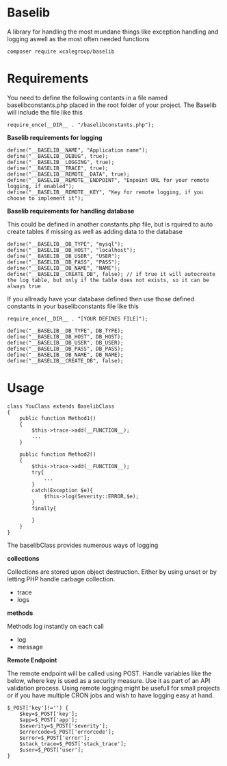 # Baselib
A library for handling the most mundane things like exception handling and logging aswell as the most often needed functions

```
composer require xcalegroup/baselib
```

# Requirements
You need to define the following contants in a file named baselibconstants.php placed in the root folder of your project. The Baselib will include the file like this
```
require_once(__DIR__ . "/baselibconstants.php");
```

**Baselib requirements for logging**
```
define("__BASELIB__NAME", "Application name");
define("__BASELIB__DEBUG", true);
define("__BASELIB__LOGGING", true);
define("__BASELIB__TRACE", true);
define("__BASELIB__REMOTE__DATA", true);
define("__BASELIB__REMOTE__ENDPOINT", "Enpoint URL for your remote logging, if enabled");
define("__BASELIB__REMOTE__KEY", "Key for remote logging, if you choose to implement it");
```

**Baselib requirements for handling database**

This could be defined in another constants.php file, but is rquired to auto create tables if missing as well as adding data to the database
```
define("__BASELIB__DB_TYPE", "mysql");
define("__BASELIB__DB_HOST", "localhost");
define("__BASELIB__DB_USER", "USER");
define("__BASELIB__DB_PASS", "PASS");
define("__BASELIB__DB_NAME", "NAME");
define("__BASELIB__CREATE_DB", false); // if true it will autocreate the log table, but only if the table does not exists, so it can be always true
```

If you allready have your database defined then use those defined constants in your baselibconstants file like this
```
require_once(__DIR__ . "[YOUR DEFINES FILE]");

define("__BASELIB__DB_TYPE", DB_TYPE);
define("__BASELIB__DB_HOST", DB_HOST);
define("__BASELIB__DB_USER", DB_USER);
define("__BASELIB__DB_PASS", DB_PASS);
define("__BASELIB__DB_NAME", DB_NAME);
define("__BASELIB__CREATE_DB", false);
```

# Usage
```
class YouClass extends BaselibClass
{
    public function Method1()
    {
        $this->trace->add(__FUNCTION__);
        ...
    }

    public function Method2()
    {
        $this->trace->add(__FUNCTION__);
        try{
            ...
        }
        catch(Exception $e){
            $this->log(Severity::ERROR,$e);
        }
        finally{

        }
    }
}
```

The baselibClass provides numerous ways of logging

**collections**

Collections are stored upon object destruction. Either by using unset or by letting PHP handle carbage collection.
- trace
- logs

**methods**

Methods log instantly on each call
- log
- message

**Remote Endpoint**

The remote endpoint will be called using POST. Handle variables like the below, where key is used as a security measure. Use it as part of an API validation process. Using remote logging might be usefull for small projects or if you have multiple CRON jobs and wish to have logging easy at hand.

```
$_POST['key']!='') {
    $key=$_POST['key'];
    $app=$_POST['app'];
    $severity=$_POST['severity'];
    $errorcode=$_POST['errorcode'];
    $error=$_POST['error'];
    $stack_trace=$_POST['stack_trace'];
    $user=$_POST['user'];
}
```
